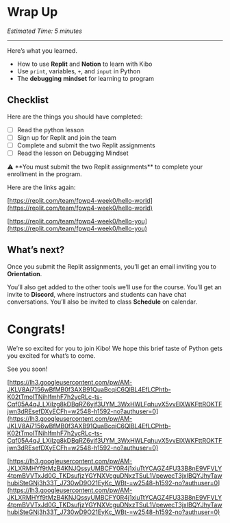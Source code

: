 # Wrap Up

*Estimated Time: 5 minutes*

---

Here’s what you learned.

- How to use **Replit** and **Notion** to learn with Kibo
- Use `print`, variables, `+`, and `input` in Python
- The **debugging** **mindset** for learning to program

## Checklist

Here are the things you should have completed:

- [ ]  Read the python lesson
- [ ]  Sign up for Replit and join the team
- [ ]  Complete and submit the two Replit assignments
- [ ]  Read the lesson on Debugging Mindset

<aside>
⚠️ **You must submit the two Replit assignments** to complete your enrollment in the program.

</aside>

Here are the links again:

[https://replit.com/team/fpwp4-week0/hello-world](https://replit.com/team/fpwp4-week0/hello-world)

[https://replit.com/team/fpwp4-week0/hello-you](https://replit.com/team/fpwp4-week0/hello-you)

## What’s next?

Once you submit the Replit assignments, you’ll get an email inviting you to **Orientation**.

You’ll also get added to the other tools we’ll use for the course. You’ll get an invite to **Discord**, where instructors and students can have chat conversations. You’ll also be invited to class **Schedule** on calendar.

# Congrats!

We’re so excited for you to join Kibo! We hope this brief taste of Python gets you excited for what’s to come.

See you soon!

[https://lh3.googleusercontent.com/pw/AM-JKLV8Ai7156wBfMB0f3AXB91QuaBcqiC6QlBL4EfLCPhtb-K02tTmoITNihlfmhF7h2ycRLc-ts-Cqf05A4qJ_LXiIzg8kDBqRZ6yjf3UYM_3WxHWLFqhuvX5vvElXWKFttROKTFjwn3dREsefDXyECFh=w2548-h1592-no?authuser=0](https://lh3.googleusercontent.com/pw/AM-JKLV8Ai7156wBfMB0f3AXB91QuaBcqiC6QlBL4EfLCPhtb-K02tTmoITNihlfmhF7h2ycRLc-ts-Cqf05A4qJ_LXiIzg8kDBqRZ6yjf3UYM_3WxHWLFqhuvX5vvElXWKFttROKTFjwn3dREsefDXyECFh=w2548-h1592-no?authuser=0)

[https://lh3.googleusercontent.com/pw/AM-JKLXRMHYf9tMzB4KNJQssyUMBCFY0R4j1xiuTtYCAGZ4FU33B8nE9VFVLY4tpmBVVTxJd0G_TKDsufjzYGYNXVcguDNxzTSuL1VpewecT3jxIBQYJhyTawhubiSteGNj3h33T_J730wD9O21EyKc_WBt-=w2548-h1592-no?authuser=0](https://lh3.googleusercontent.com/pw/AM-JKLXRMHYf9tMzB4KNJQssyUMBCFY0R4j1xiuTtYCAGZ4FU33B8nE9VFVLY4tpmBVVTxJd0G_TKDsufjzYGYNXVcguDNxzTSuL1VpewecT3jxIBQYJhyTawhubiSteGNj3h33T_J730wD9O21EyKc_WBt-=w2548-h1592-no?authuser=0)